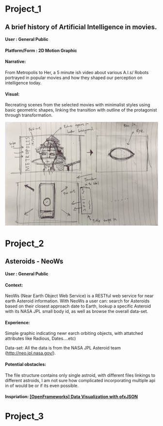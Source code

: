 # Project_1
## A brief history of Artificial Intelligence in movies.
#### User : General Public
#### Platform/Form : 2D Motion Graphic

#### Narrative:
From Metropolis to Her, a 5 minute ish video about various A.I.s/ Robots portrayed in popular movies and how they shaped our perception on intelligence today.

#### Visual:
Recreating scenes from the selected movies with minimalist styles using basic geometric shapes, linking the transition with outline of the protagonist through transformation.

![p1 illu](images/illu.png)


# Project_2
## Asteroids - NeoWs
#### User : General Public

#### Context:
NeoWs (Near Earth Object Web Service) is a RESTful web service for near earth Asteroid information. With NeoWs a user can: search for Asteroids based on their closest approach date to Earth, lookup a specific Asteroid with its NASA JPL small body id, as well as browse the overall data-set.

#### Experience:
Simple graphic indicating newr earch orbiting objects, with attatched attributes like Radious, Dates....etc) 

Data-set: All the data is from the NASA JPL Asteroid team (http://neo.jpl.nasa.gov/).

#### Potential obstacles:
The file structure contains only single astroid, with different files linkings to different astroids, I am not sure how complicated incorporating multiple api in of would be or if its even possible. 

#### Inspriation: [[OpenFrameworks] Data Visualization with ofxJSON](https://vimeo.com/110925630)


# Project_3

